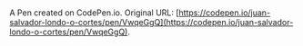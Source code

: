 # 

A Pen created on CodePen.io. Original URL: [https://codepen.io/juan-salvador-londo-o-cortes/pen/VwqeGgQ](https://codepen.io/juan-salvador-londo-o-cortes/pen/VwqeGgQ).

